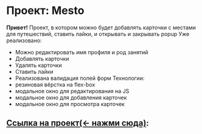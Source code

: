 # Проект: Mesto

**Привет!**
Проект, в котором можно будет добавлять карточки с местами для путешествий, ставить лайки, и открывать и закрывать popup
Уже реализовано:
 - Можно редактировать имя профиля и род занятий
 - Добавлять карточки
 - Удалять карточки
 - Ставить лайки
 - Реализована валидация полей форм
Технологии:
 - резиновая вёрстка на flex-box
 - модальное окно для редактирования на JS
 - модальное окно для добавления карточек
 - модальное окно для просмотра карточек


## [Ссылка на проект(<- нажми сюда)](https://rodiontazetdinov.github.io/mesto/):

